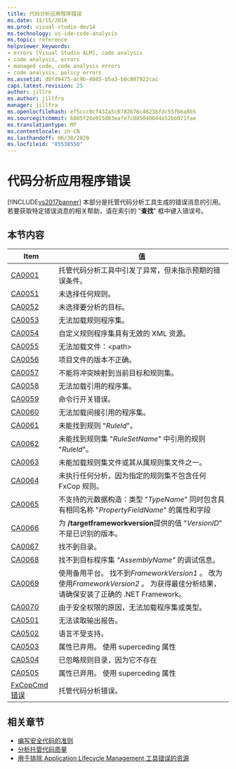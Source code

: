 ```yaml
---
title: 代码分析应用程序错误
ms.date: 11/15/2016
ms.prod: visual-studio-dev14
ms.technology: vs-ide-code-analysis
ms.topic: reference
helpviewer_keywords:
- errors [Visual Studio ALM], code analysis
- code analysis, errors
- managed code, code analysis errors
- code analysis, policy errors
ms.assetid: d8fd9475-ac9b-4085-b5a3-b0c807922cac
caps.latest.revision: 25
author: jillre
ms.author: jillfra
manager: jillfra
ms.openlocfilehash: ef5ccc0cf432a5c6782b76c4623bfdc55f66a8b5
ms.sourcegitcommit: b885f26e015d03eafe7c885040644a52bb071fae
ms.translationtype: MT
ms.contentlocale: zh-CN
ms.lasthandoff: 06/30/2020
ms.locfileid: "85538550"
---
```

# <a name="code-analysis-application-errors"></a>代码分析应用程序错误
[!INCLUDE[vs2017banner](../includes/vs2017banner.md)]
本部分是托管代码分析工具生成的错误消息的引用。 若要获取特定错误消息的相关帮助，请在索引的 "**查找**" 框中键入错误号。

## <a name="in-this-section"></a>本节内容

|Item|值|
|-|-|
|[CA0001](ca0001.md)|托管代码分析工具中引发了异常，但未指示预期的错误条件。|
|[CA0051](ca0051.md)|未选择任何规则。|
|[CA0052](ca0052.md)|未选择要分析的目标。|
|[CA0053](ca0053.md)|无法加载规则程序集。|
|[CA0054](ca0054.md)|自定义规则程序集具有无效的 XML 资源。|
|[CA0055](ca0055.md)|无法加载文件：\<path>|
|[CA0056](ca0056.md)|项目文件的版本不正确。|
|[CA0057](ca0057.md)|不能将冲突映射到当前目标和规则集。|
|[CA0058](ca0058.md)|无法加载引用的程序集。|
|[CA0059](ca0059.md)|命令行开关错误。|
|[CA0060](ca0060.md)|无法加载间接引用的程序集。|
|[CA0061](ca0061.md)|未能找到规则 "*RuleId*"。|
|[CA0062](ca0062.md)|未能找到规则集 "*RuleSetName*" 中引用的规则 "*RuleId*"。|
|[CA0063](ca0063.md)|未能加载规则集文件或其从属规则集文件之一。|
|[CA0064](ca0064.md)|未执行任何分析，因为指定的规则集不包含任何 FxCop 规则。|
|[CA0065](ca0065.md)|不支持的元数据构造：类型 "*TypeName*" 同时包含具有相同名称 "*PropertyFieldName*" 的属性和字段|
|[CA0066](ca0066.md)|为 **/targetframeworkversion**提供的值 "*VersionID*" 不是已识别的版本。|
|[CA0067](ca0067.md)|找不到目录。|
|[CA0068](ca0068.md)|找不到目标程序集 *"AssemblyName"* 的调试信息。|
|[CA0069](ca0069.md)|使用备用平台。 找不到*FrameworkVersion1* 。 改为使用*FrameworkVersion2* 。 为获得最佳分析结果，请确保安装了正确的 .NET Framework。|
|[CA0070](ca0070.md)|由于安全权限的原因，无法加载程序集或类型。|
|[CA0501](ca0501.md)|无法读取输出报告。|
|[CA0502](ca0502.md)|语言不受支持。|
|[CA0503](ca0503.md)|属性已弃用。 使用 superceding 属性|
|[CA0504](ca0504.md)|已忽略规则目录，因为它不存在|
|[CA0505](ca0505.md)|属性已弃用。 使用 superceding 属性|
|[FxCopCmd 错误](fxcopcmd-errors.md)|托管代码分析错误。|

## <a name="related-sections"></a>相关章节

- [编写安全代码的准则](https://msdn.microsoft.com/9892fd19-45cd-44b6-9fa8-10f1b5cb6ea4)
- [分析托管代码质量](../code-quality/analyzing-managed-code-quality-by-using-code-analysis.md)
- [用于排除 Application Lifecycle Management 工具错误的资源](https://msdn.microsoft.com/library/76ca8f76-1e2d-4b55-89e2-bd59e4abe74c)
